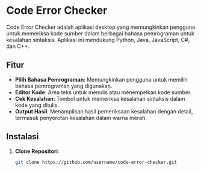 # Code Error Checker

Code Error Checker adalah aplikasi desktop yang memungkinkan pengguna untuk memeriksa kode sumber dalam berbagai bahasa pemrograman untuk kesalahan sintaksis. Aplikasi ini mendukung Python, Java, JavaScript, C#, dan C++.

## Fitur

- **Pilih Bahasa Pemrograman**: Memungkinkan pengguna untuk memilih bahasa pemrograman yang digunakan.
- **Editor Kode**: Area teks untuk menulis atau menempelkan kode sumber.
- **Cek Kesalahan**: Tombol untuk memeriksa kesalahan sintaksis dalam kode yang ditulis.
- **Output Hasil**: Menampilkan hasil pemeriksaan kesalahan dengan detail, termasuk penyorotan kesalahan dalam warna merah.

## Instalasi

1. **Clone Repositori**:
   ```bash
   git clone https://github.com/username/code-error-checker.git